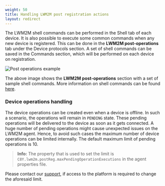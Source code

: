 ```yaml
---
weight: 50
title: Handling LWM2M post registration actions
layout: redirect
---
```


The LWM2M shell commands can be performed in the Shell tab of each device. It is also possible to execute some common commands when any new device is registered.
This can be done in the **LWM2M post-operations** tab under the Device protocols section. A set of shell commands can be saved in the Commands section, which will be performed on each device on registration.

![Post operations example](/images/device-protocols/lwm2m/lwm2m-post-operations.png)

The above image shows the **LWM2M post-operations** section with a set of sample shell commands.
More information on shell commands can be found [here](/protocol-integration/lwm2m-bundle/post-registration-actions.md).

### Device operations handling

The device operations can be created even when a device is offline. In such a scenario, the operations will remain in `PENDING` state. These pending operations will be
delivered to the device as soon as it gets connected. A huge number of pending operations might cause unexpected issues on the LWM2M agent. Hence, to avoid such cases
the maximum number of device operations can be limited internally. The default maximum limit of pending operations is 10.

>**Info:** The property that is used to set the limit is `C8Y.lwm2m.postReg.maxPendingOperationExecutions` in the agent properties file.

Please contact our [support](/about-doc/contacting-support), if access to the platform is required to change the aforesaid limit.